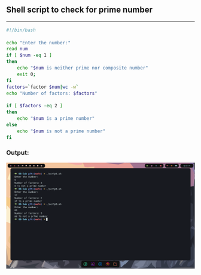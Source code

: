 ## Shell script to check for prime number
---
```bash
#!/bin/bash

echo "Enter the number:"
read num
if [ $num -eq 1 ]
then
    echo "$num is neither prime nor composite number"
    exit 0;
fi
factors=`factor $num|wc -w`
echo "Number of factors: $factors"

if [ $factors -eq 2 ]
then
    echo "$num is a prime number"
else
    echo "$num is not a prime number"
fi
```
### Output:
![](Screenshots/Program-7.png)